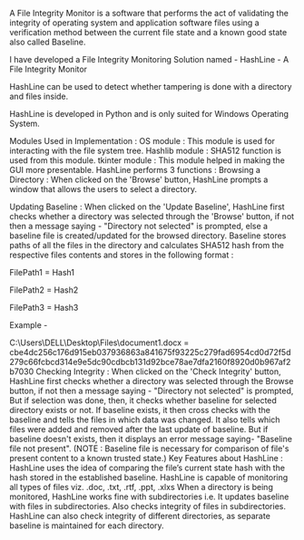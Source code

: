 A File Integrity Monitor is a software that performs the act of validating the integrity of operating system and application software files using a verification method between the current file state and a known good state also called Baseline.

I have developed a File Integrity Monitoring Solution named - HashLine - A File Integrity Monitor

HashLine can be used to detect whether tampering is done with a directory and files inside.

HashLine is developed in Python and is only suited for Windows Operating System.

Modules Used in Implementation :
OS module : This module is used for interacting with the file system tree.
Hashlib module : SHA512 function is used from this module.
tkinter module : This module helped in making the GUI more presentable.
HashLine performs 3 functions :
Browsing a Directory : When clicked on the 'Browse' button, HashLine prompts a window that allows the users to select a directory.

Updating Baseline : When clicked on the 'Update Baseline', HashLine first checks whether a directory was selected through the 'Browse' button, if not then a message saying - "Directory not selected" is prompted, else a baseline file is created/updated for the browsed directory. Baseline stores paths of all the files in the directory and calculates SHA512 hash from the respective files contents and stores in the following format :

FilePath1 = Hash1

FilePath2 = Hash2

FilePath3 = Hash3

Example -

 C:\Users\DELL\Desktop\Files\document1.docx = cbe4dc256c176d915eb037936863a841675f93225c279fad6954cd0d72f5d279c66fcbcd314e9e5dc90cdbcb131d92bce78ae7dfa2160f8920d0b967af2b7030
Checking Integrity : When clicked on the 'Check Integrity' button, HashLine first checks whether a directory was selected through the Browse button, if not then a message saying - "Directory not selected" is prompted, But if selection was done, then, it checks whether baseline for selected directory exists or not. If baseline exists, it then cross checks with the baseline and tells the files in which data was changed. It also tells which files were added and removed after the last update of baseline. But if baseline doesn't exists, then it displays an error message saying- "Baseline file not present". (NOTE : Baseline file is necessary for comparison of file's present content to a known trusted state.)
Key Features about HashLine :
HashLine uses the idea of comparing the file’s current state hash with the hash stored in the established baseline.
HashLine is capable of monitoring all types of files viz. .doc, .txt, .rtf, .ppt, .xlxs
When a directory is being monitored, HashLine works fine with subdirectories i.e.
It updates baseline with files in subdirectories.
Also checks integrity of files in subdirectories.
HashLine can also check integrity of different directories, as separate baseline is maintained for each directory.
